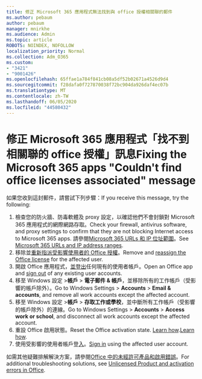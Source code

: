 ```yaml
---
title: 修正 Microsoft 365 應用程式無法找到與 office 授權相關聯的郵件
ms.author: pebaum
author: pebaum
manager: mnirkhe
ms.audience: Admin
ms.topic: article
ROBOTS: NOINDEX, NOFOLLOW
localization_priority: Normal
ms.collection: Adm_O365
ms.custom:
- "3421"
- "9001426"
ms.openlocfilehash: 65ffae1a784f841cb08a5df52b02671a4526d9d4
ms.sourcegitcommit: f28dafa0f727870038f72bc904da926daf4ec07b
ms.translationtype: MT
ms.contentlocale: zh-TW
ms.lasthandoff: 06/05/2020
ms.locfileid: "44580432"
---
```

# <a name="fixing-the-microsoft-365-apps-couldnt-find-office-licenses-associated-message"></a><span data-ttu-id="1cddd-102">修正 Microsoft 365 應用程式「找不到相關聯的 office 授權」訊息</span><span class="sxs-lookup"><span data-stu-id="1cddd-102">Fixing the Microsoft 365 apps "Couldn't find office licenses associated" message</span></span>

<span data-ttu-id="1cddd-103">如果您收到這封郵件，請嘗試下列步驟：</span><span class="sxs-lookup"><span data-stu-id="1cddd-103">If you receive this message, try the following:</span></span>

1. <span data-ttu-id="1cddd-104">檢查您的防火牆、防毒軟體及 proxy 設定，以確認他們不會封鎖對 Microsoft 365 應用程式的網際網路存取。</span><span class="sxs-lookup"><span data-stu-id="1cddd-104">Check your firewall, antivirus software, and proxy settings to confirm that they are not blocking Internet access to Microsoft 365 apps.</span></span> <span data-ttu-id="1cddd-105">請參閱[Microsoft 365 URLs 和 IP 位址範圍](https://docs.microsoft.com/office365/enterprise/urls-and-ip-address-ranges)。</span><span class="sxs-lookup"><span data-stu-id="1cddd-105">See [Microsoft 365 URLs and IP address ranges](https://docs.microsoft.com/office365/enterprise/urls-and-ip-address-ranges).</span></span>
2. <span data-ttu-id="1cddd-106">移除並[重新指派受影響使用者的 Office 授權](https://docs.microsoft.com/microsoft-365/admin/manage/assign-licenses-to-users)。</span><span class="sxs-lookup"><span data-stu-id="1cddd-106">Remove and [reassign the Office license](https://docs.microsoft.com/microsoft-365/admin/manage/assign-licenses-to-users) for the affected user.</span></span> 
3. <span data-ttu-id="1cddd-107">開啟 Office 應用程式，[並登出](https://support.office.com/article/5a20dc11-47e9-4b6f-945d-478cb6d92071)任何現有的使用者帳戶。</span><span class="sxs-lookup"><span data-stu-id="1cddd-107">Open an Office app and [sign out](https://support.office.com/article/5a20dc11-47e9-4b6f-945d-478cb6d92071) of any existing user accounts.</span></span>
4. <span data-ttu-id="1cddd-108">移至 Windows 設定 >**帳戶**  >  **電子郵件 & 帳戶**，並移除所有的工作帳戶（受影響的帳戶除外）。</span><span class="sxs-lookup"><span data-stu-id="1cddd-108">Go to Windows Settings > **Accounts** > **Email & accounts**, and remove all work accounts except the affected account.</span></span>
5. <span data-ttu-id="1cddd-109">移至 Windows 設定 >**帳戶**  >  **存取工作或學校**，並中斷所有工作帳戶（受影響的帳戶除外）的連線。</span><span class="sxs-lookup"><span data-stu-id="1cddd-109">Go to Windows Settings > **Accounts** > **Access work or school**, and disconnect all work accounts except the affected account.</span></span>
6. <span data-ttu-id="1cddd-110">重設 Office 啟用狀態。</span><span class="sxs-lookup"><span data-stu-id="1cddd-110">Reset the Office activation state.</span></span> <span data-ttu-id="1cddd-111">[Learn how](https://docs.microsoft.com/office365/troubleshoot/activation/reset-office-365-proplus-activation-state).</span><span class="sxs-lookup"><span data-stu-id="1cddd-111">[Learn how](https://docs.microsoft.com/office365/troubleshoot/activation/reset-office-365-proplus-activation-state).</span></span>
7. <span data-ttu-id="1cddd-112">使用受影響的使用者帳戶登[入](https://support.office.com/article/628ea040-f265-49de-b986-be09c3ebf8a9)。</span><span class="sxs-lookup"><span data-stu-id="1cddd-112">[Sign in](https://support.office.com/article/628ea040-f265-49de-b986-be09c3ebf8a9) using the affected user account.</span></span>

<span data-ttu-id="1cddd-113">如需其他疑難排解解決方案，請參閱[Office 中的未經許可產品和啟用錯誤](https://support.office.com/Article/0d23d3c0-c19c-4b2f-9845-5344fedc4380)。</span><span class="sxs-lookup"><span data-stu-id="1cddd-113">For additional troubleshooting solutions, see [Unlicensed Product and activation errors in Office](https://support.office.com/Article/0d23d3c0-c19c-4b2f-9845-5344fedc4380).</span></span>